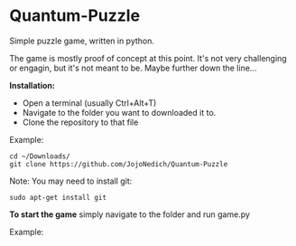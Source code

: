 # Quantum-Puzzle
Simple puzzle game, written in python.

The game is mostly proof of concept at this point. It's not very challenging or engagin, but it's not meant to be. 
Maybe further down the line...


**Installation:**

 - Open a terminal (usually Ctrl+Alt+T) 
 - Navigate to the folder you want to downloaded it to.
 - Clone the repository to that file
 
  Example:
  
 ```{r, engine='sh', count_lines}
cd ~/Downloads/ 
git clone https://github.com/JojoNedich/Quantum-Puzzle
```
Note:
You may need to install git:
 ```{r, engine='sh', count_lines}
sudo apt-get install git
```

**To start the game** simply navigate to the folder and run game.py

Example:

 ```{r, engine='sh', count_lines}
```
